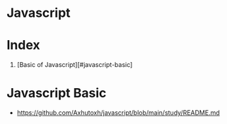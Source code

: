 # Javascript

# Index

1. [Basic of Javascript][#javascript-basic]

# Javascript Basic

  - https://github.com/Axhutoxh/javascript/blob/main/study/README.md
